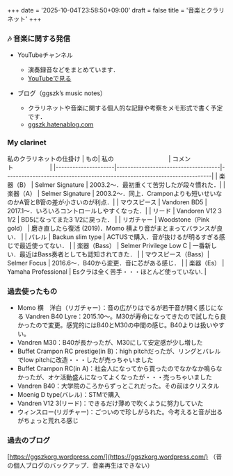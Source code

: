 +++
date = '2025-10-04T23:58:50+09:00'
draft = false
title = '音楽とクラリネット'
+++
### 🎶 音楽に関する発信
* YouTubeチャンネル
    * 演奏録音などをまとめています．
    * [YouTubeで見る](https://www.youtube.com/channel/UCGVcl36-GwpxBayk_uUJvCA)

* ブログ（ggszk’s music notes）
    * クラリネットや音楽に関する個人的な記録や考察をメモ形式で書く予定です．
    * [ggszk.hatenablog.com](https://ggszk.hatenablog.com/)

### My clarinet
私のクラリネットの仕掛け
| もの| 私の　　　　　　　　　| コメント　　　　　　|
|---------------------|-------------------------------------|--------------------------------------------------------------------------|
| 楽器（B）           | Selmer Signature                    | 2003.2〜．最初重くて苦労したが段々慣れた．|
| 楽器（A） | Selmer Signature | 2003.2〜．同上．Cramponよりも短いせいなのかA管とB管の差が小さいのが利点．|
| マウスピース      | Vandoren BD5                | 2017.1〜．いろいろコントロールしやすくなった．|
| リード              | Vandoren V12 3 1/2                   | BD5になってまた3 1/2に戻った．                          |
| リガチャー          | Woodstone（Pink gold）             | 磨き直したら復活 (2019)．Momo 横より音がまとまってバランスが良い．    |
| バレル              | Backun slim type                    | ACTUSで購入．音が抜けるが明るすぎる感じで最近使ってない．            |
| 楽器（Bass）        | Selmer Privilege Low C              | 一番新しい．最近はBass奏者としても認知されてきた．                    |
| マウスピース（Bass）| Selmer Focus                        | 2016.6〜．B40から変更．音に芯がある感じ．                              |
| 楽器（Es）          | Yamaha Professional                 | Esクラは全く苦手・・・ほとんど使っていない.                             |

### 過去使ったもの
* Momo 横　洋白（リガチャー）：音の広がりはでるが若干音が開く感じになる
Vandren B40 Lyre：2015.10〜。M30が寿命になってきたので試したら良かったので変更。感覚的にはB40とM30の中間の感じ。B40よりは扱いやすい。
* Vandren M30：B40が長かったが、M30にして安定感が少し増した
* Buffet Crampon RC prestige(in B)：high pitchだったが、リングとバレルでlow pitchに改造・・・したが売っちゃいました
* Buffet Crampon RC(in A)：社会人になってから買ったのでなかなか鳴らなかったが、オケ活動盛んになってよくなったが・・・売っちゃいました
* Vandren B40：大学院のころからずっとこれだった。その前はクリスタル
* Moenig D type(バレル)：STMで購入
* Vandren V12 3(リード)：できるだけ薄めで吹くように努力していた
* ウィンスロー(リガチャー)：ごついので珍しがられた。今考えると音が出るがちょっと荒れる感じ

### 過去のブログ
[https://ggszkorg.wordpress.com/](https://ggszkorg.wordpress.com/)
（昔の個人ブログのバックアップ．音楽再生はできない）